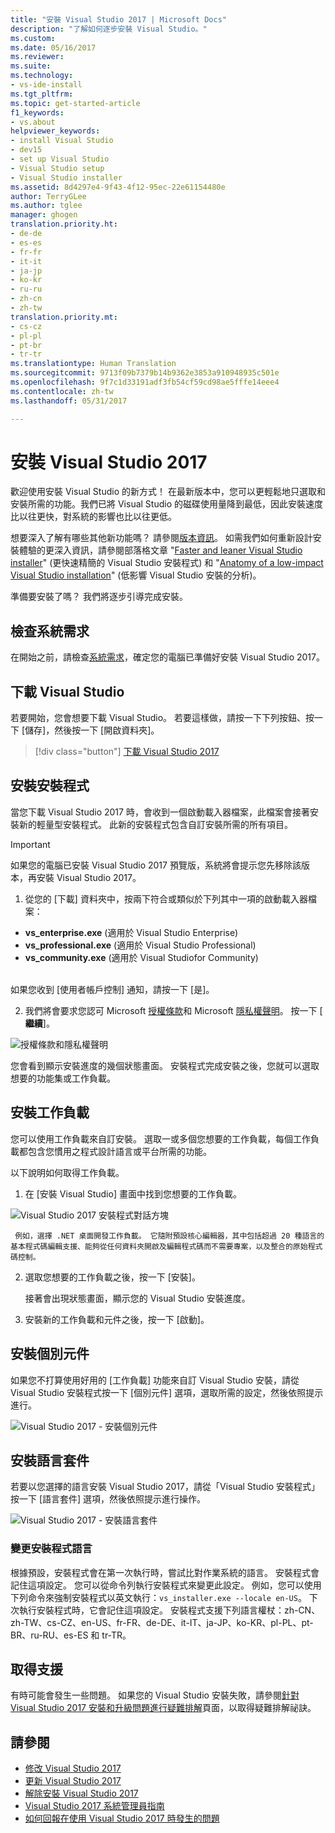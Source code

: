 ```yaml
---
title: "安裝 Visual Studio 2017 | Microsoft Docs"
description: "了解如何逐步安裝 Visual Studio。"
ms.custom: 
ms.date: 05/16/2017
ms.reviewer: 
ms.suite: 
ms.technology:
- vs-ide-install
ms.tgt_pltfrm: 
ms.topic: get-started-article
f1_keywords:
- vs.about
helpviewer_keywords:
- install Visual Studio
- dev15
- set up Visual Studio
- Visual Studio setup
- Visual Studio installer
ms.assetid: 8d4297e4-9f43-4f12-95ec-22e61154480e
author: TerryGLee
ms.author: tglee
manager: ghogen
translation.priority.ht:
- de-de
- es-es
- fr-fr
- it-it
- ja-jp
- ko-kr
- ru-ru
- zh-cn
- zh-tw
translation.priority.mt:
- cs-cz
- pl-pl
- pt-br
- tr-tr
ms.translationtype: Human Translation
ms.sourcegitcommit: 9713f09b7379b14b9362e3853a910948935c501e
ms.openlocfilehash: 9f7c1d33191adf3fb54cf59cd98ae5fffe14eee4
ms.contentlocale: zh-tw
ms.lasthandoff: 05/31/2017

---
```

# <a name="install-visual-studio-2017"></a>安裝 Visual Studio 2017
歡迎使用安裝 Visual Studio 的新方式！ 在最新版本中，您可以更輕鬆地只選取和安裝所需的功能。我們已將 Visual Studio 的磁碟使用量降到最低，因此安裝速度比以往更快，對系統的影響也比以往更低。

想要深入了解有哪些其他新功能嗎？ 請參閱[版本資訊](https://www.visualstudio.com/news/releasenotes/vs2017-relnotes)。 如需我們如何重新設計安裝體驗的更深入資訊，請參閱部落格文章 "[Faster and leaner Visual Studio installer](https://blogs.msdn.microsoft.com/visualstudio/2016/04/01/faster-leaner-visual-studio-installer/)" (更快速精簡的 Visual Studio 安裝程式) 和 "[Anatomy of a low-impact Visual Studio installation](https://blogs.msdn.microsoft.com/visualstudio/2016/04/25/anatomy-of-a-low-impact-visual-studio-install/)" (低影響 Visual Studio 安裝的分析)。  

準備要安裝了嗎？ 我們將逐步引導完成安裝。

## <a name="check-system-requirements"></a>檢查系統需求
在開始之前，請檢查[系統需求](https://www.visualstudio.com/productinfo/vs2017-system-requirements-vs)，確定您的電腦已準備好安裝 Visual Studio 2017。

## <a name="download-visual-studio"></a>下載 Visual Studio
若要開始，您會想要下載 Visual Studio。 若要這樣做，請按一下下列按鈕、按一下 [儲存]，然後按一下 [開啟資料夾]。

 > [!div class="button"]
 > [下載 Visual Studio 2017](https://aka.ms/vsdownload?utm_source=mscom&utm_campaign=msdocs)

## <a name="install-the-installer"></a>安裝安裝程式  
當您下載 Visual Studio 2017 時，會收到一個啟動載入器檔案，此檔案會接著安裝新的輕量型安裝程式。 此新的安裝程式包含自訂安裝所需的所有項目。  

> [!IMPORTANT]
> 如果您的電腦已安裝 Visual Studio 2017 預覽版，系統將會提示您先移除該版本，再安裝 Visual Studio 2017。

1.  從您的 [下載] 資料夾中，按兩下符合或類似於下列其中一項的啟動載入器檔案：

  * **vs_enterprise.exe** (適用於 Visual Studio Enterprise)
  * **vs_professional.exe** (適用於 Visual Studio Professional)
  * **vs_community.exe** (適用於 Visual Studiofor Community)  <br><br>

  如果您收到 [使用者帳戶控制] 通知，請按一下 [是]。  

2.  我們將會要求您認可 Microsoft [授權條款](https://www.visualstudio.com/license-terms/)和 Microsoft [隱私權聲明](https://go.microsoft.com/fwlink/?LinkID=824704)。 按一下 [ **繼續**]。  

   ![授權條款和隱私權聲明](media/vs2017-privacy-and-license-terms.PNG "Microsoft 授權條款和隱私權聲明")  

您會看到顯示安裝進度的幾個狀態畫面。 安裝程式完成安裝之後，您就可以選取想要的功能集或工作負載。

## <a name="install-workloads"></a>安裝工作負載  
 您可以使用工作負載來自訂安裝。 選取一或多個您想要的工作負載，每個工作負載都包含您慣用之程式設計語言或平台所需的功能。  

 以下說明如何取得工作負載。  

1.  在 [安裝 Visual Studio] 畫面中找到您想要的工作負載。  

  ![Visual Studio 2017 安裝程式對話方塊](media/vs2017-workloads.PNG "安裝 Visual Studio 工作負載")

     例如，選擇 .NET 桌面開發工作負載。 它隨附預設核心編輯器，其中包括超過 20 種語言的基本程式碼編輯支援、能夠從任何資料夾開啟及編輯程式碼而不需要專案，以及整合的原始程式碼控制。  

2.  選取您想要的工作負載之後，按一下 [安裝]。  

    接著會出現狀態畫面，顯示您的 Visual Studio 安裝進度。

3.  安裝新的工作負載和元件之後，按一下 [啟動]。

## <a name="install-individual-components"></a>安裝個別元件

如果您不打算使用好用的 [工作負載] 功能來自訂 Visual Studio 安裝，請從 Visual Studio 安裝程式按一下 [個別元件] 選項，選取所需的設定，然後依照提示進行。

  ![Visual Studio 2017 - 安裝個別元件](media/vs2017-components.PNG "安裝 Visual Studio 的個別元件")

## <a name="install-language-packs"></a>安裝語言套件

若要以您選擇的語言安裝 Visual Studio 2017，請從「Visual Studio 安裝程式」按一下 [語言套件] 選項，然後依照提示進行操作。

  ![Visual Studio 2017 - 安裝語言套件](media/vs2017-languages.PNG "安裝 Visual Studio 語言套件")

### <a name="change-the-installer-language"></a>變更安裝程式語言

根據預設，安裝程式會在第一次執行時，嘗試比對作業系統的語言。 安裝程式會記住這項設定。 您可以從命令列執行安裝程式來變更此設定。 例如，您可以使用下列命令來強制安裝程式以英文執行：`vs_installer.exe --locale en-US`。 下次執行安裝程式時，它會記住這項設定。 安裝程式支援下列語言權杖：zh-CN、zh-TW、cs-CZ、en-US、fr-FR、de-DE、it-IT、ja-JP、ko-KR、pl-PL、pt-BR、ru-RU、es-ES 和 tr-TR。

## <a name="get-support"></a>取得支援
有時可能會發生一些問題。 如果您的 Visual Studio 安裝失敗，請參閱[針對 Visual Studio 2017 安裝和升級問題進行疑難排解](troubleshooting-installation-issues.md)頁面，以取得疑難排解祕訣。

## <a name="see-also"></a>請參閱  
* [修改 Visual Studio 2017](modify-visual-studio.md)
* [更新 Visual Studio 2017](update-visual-studio.md)
* [解除安裝 Visual Studio 2017](uninstall-visual-studio.md)
* [Visual Studio 2017 系統管理員指南](visual-studio-administrator-guide.md)
* [如何回報在使用 Visual Studio 2017 時發生的問題](../ide/how-to-report-a-problem-with-visual-studio-2017.md)

